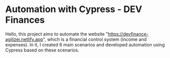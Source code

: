 
# Automation with Cypress - DEV Finances

Hello, this project aims to automate the website "https://devfinance-agilizei.netlify.app", which is a financial control system (income and expenses). In it, I created 6 main scenarios and developed automation using Cypress based on these scenarios.
